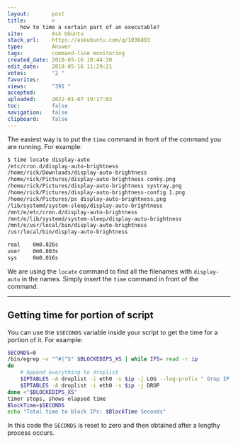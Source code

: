```yaml
---
layout:       post
title:        >
    how to time a certain part of an executable?
site:         Ask Ubuntu
stack_url:    https://askubuntu.com/q/1036893
type:         Answer
tags:         command-line monitoring
created_date: 2018-05-16 10:44:20
edit_date:    2018-05-16 11:29:21
votes:        "2 "
favorites:    
views:        "391 "
accepted:     
uploaded:     2022-01-07 19:17:03
toc:          false
navigation:   false
clipboard:    false
---
```


The easiest way is to put the `time` command in front of the command you are running. For example:




``` bash
$ time locate display-auto
/etc/cron.d/display-auto-brightness
/home/rick/Downloads/display-auto-brightness
/home/rick/Pictures/display-auto-brightness conky.png
/home/rick/Pictures/display-auto-brightness systray.png
/home/rick/Pictures/display-auto-brightness-config 1.png
/home/rick/Pictures/ps display-auto-brightness.png
/lib/systemd/system-sleep/display-auto-brightness
/mnt/e/etc/cron.d/display-auto-brightness
/mnt/e/lib/systemd/system-sleep/display-auto-brightness
/mnt/e/usr/local/bin/display-auto-brightness
/usr/local/bin/display-auto-brightness

real	0m0.826s
user	0m0.803s
sys 	0m0.016s

```

We are using the `locate` command to find all the filenames with `display-auto` in the names. Simply insert the `time` command in front of the command.


----------

## Getting time for portion of script

You can use the `$SECONDS` variable inside your script to get the time for a portion of it. For example:

``` bash
SECONDS=0
/bin/egrep -v "^#|^$" $BLOCKEDIPS_XS | while IFS= read -r ip
do
    # Append everything to droplist
    $IPTABLES -A droplist -i eth0 -s $ip -j LOG --log-prefix " Drop IP List blockxs "
    $IPTABLES -A droplist -i eth0 -s $ip -j DROP
done <"$BLOCKEDIPS_XS"
timer stops, shows elapsed time
BlockTime=$SECONDS
echo "Total time to block IPs: $BlockTime Seconds"

```

In this code the `SECONDS` is reset to zero and then obtained after a lengthy process occurs.
